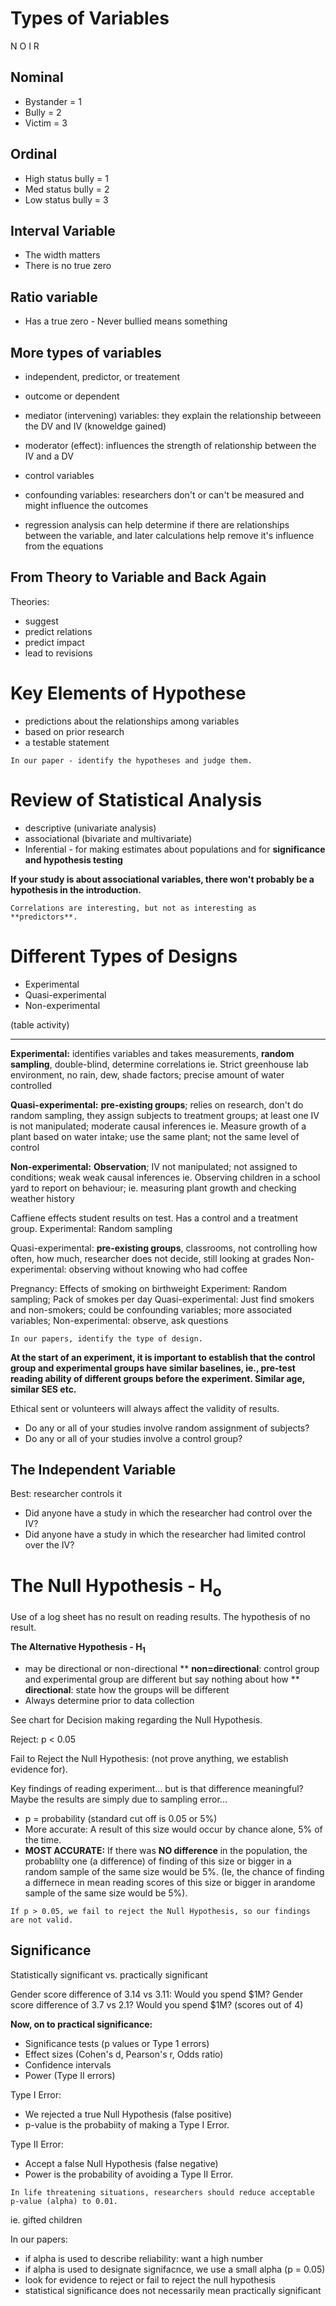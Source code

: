 # Types of Variables

N O I R
## Nominal
* Bystander = 1
* Bully = 2
* Victim = 3

## Ordinal
* High status bully = 1 
* Med status bully = 2
* Low status bully = 3

## Interval Variable
* The width matters
* There is no true zero

## Ratio variable
* Has a true zero - Never bullied means something

## More types of variables
* independent, predictor, or treatement
* outcome or dependent
* mediator (intervening) variables: they explain the relationship betweeen the DV and IV (knoweldge gained)
* moderator (effect): influences the strength of relationship between the IV and a DV
* control variables
* confounding variables: researchers don't or can't be measured and might influence the outcomes

* regression analysis can help determine if there are relationships between the variable, and later calculations help remove it's influence from the equations

## From Theory to Variable and Back Again
Theories:
* suggest
* predict relations
* predict impact
* lead to revisions

# Key Elements of Hypothese
* predictions about the relationships among variables
* based on prior research
* a testable statement

```
In our paper - identify the hypotheses and judge them.
```

# Review of Statistical Analysis
* descriptive (univariate analysis)
* associational (bivariate and multivariate)
* Inferential - for making estimates about populations and for **significance and hypothesis testing**

**If your study is about associational variables, there won't probably be a hypothesis in the introduction.**

```
Correlations are interesting, but not as interesting as **predictors**.
```

# Different Types of Designs
* Experimental
* Quasi-experimental
* Non-experimental

(table activity)

---
**Experimental:** identifies variables and takes measurements, **random sampling**, double-blind, determine correlations
ie. Strict greenhouse lab environment, no rain, dew, shade factors; precise amount of water controlled

**Quasi-experimental:** **pre-existing groups**; relies on research, don't do random sampling, they assign subjects to treatment groups; at least one IV is not manipulated; moderate causal inferences
ie. Measure growth of a plant based on water intake; use the same plant; not the same level of control

**Non-experimental:** **Observation**; IV not manipulated; not assigned to conditions; weak weak causal inferences
ie. Observing children in a school yard to report on behaviour; 
ie. measuring plant growth and checking weather history

Caffiene effects student results on test. Has a control and a treatment group.
Experimental: Random sampling

Quasi-experimental: **pre-existing groups**, classrooms, not controlling how often, how much, researcher does not decide, still looking at grades
Non-experimental: observing without knowing who had coffee

Pregnancy: Effects of smoking on birthweight
Experiment: Random sampling; Pack of smokes per day
Quasi-experimental: Just find smokers and non-smokers; could be confounding variables; more associated variables; 
Non-experimental: observe, ask questions

```
In our papers, identify the type of design.
```

**At the start of an experiment, it is important to establish that the control group and experimental groups have similar baselines, ie., pre-test reading ability of different groups before the experiment. Similar age, similar SES etc.**

Ethical sent or volunteers will always affect the validity of results.

* Do any or all of your studies involve random assignment of subjects?
* Do any or all of your studies involve a control group?

## The Independent Variable
Best: researcher controls it
* Did anyone have a study in which the researcher had control over the IV?
* Did anyone have a study in which the researcher had limited control over the IV?


# The Null Hypothesis - H<sub>o</sub>
Use of a log sheet has no result on reading results.
The hypothesis of no result.

**The Alternative Hypothesis - H<sub>1</sub>**
* may be directional or non-directional
** **non=directional**: control group and experimental group are different but say nothing about how
** **directional**: state how the groups will be different
* Always determine prior to data collection

See chart for Decision making regarding the Null Hypothesis.

Reject: p < 0.05

Fail to Reject the Null Hypothesis: (not prove anything, we establish evidence for).

Key findings of reading experiment... but is that difference meaningful? Maybe the results are simply due to sampling error...

* p = probability (standard cut off is 0.05 or 5%)
* More accurate: A result of this size would occur by chance alone, 5% of the time.
* **MOST ACCURATE:** If there was **NO difference** in the population, the probablilty one (a difference) of finding of this size or bigger in a random sample of the same size would be 5%. (Ie, the chance of finding a differnece in mean reading scores of this size or bigger in arandome sample of the same size would be 5%).

```
If p > 0.05, we fail to reject the Null Hypothesis, so our findings are not valid.
```

## Significance
Statistically significant vs. practically significant

Gender score difference of 3.14 vs 3.11: Would you spend $1M?
Gender score difference of 3.7 vs 2.1? Would you spend $1M? (scores out of 4)

**Now, on to practical significance:**

* Significance tests (p values or Type 1 errors)
* Effect sizes (Cohen's d, Pearson's r, Odds ratio)
* Confidence intervals
* Power (Type II errors)

Type I Error:
* We rejected a true Null Hypothesis (false positive)
* p-value is the probabiity of making a Type I Error.

Type II Error:
* Accept a false Null Hypothesis (false negative)
* Power is the probability of avoiding a Type II Error.

```
In life threatening situations, researchers should reduce acceptable p-value (alpha) to 0.01.
```

ie. gifted children

In our papers:
* if alpha is used to describe reliability: want a high number
* if alpha is used to designate signifacnce, we use a small alpha (p = 0.05)
* look for evidence to reject or fail to reject the null hypothesis
* statistical significance does not necessarily mean practically significant

